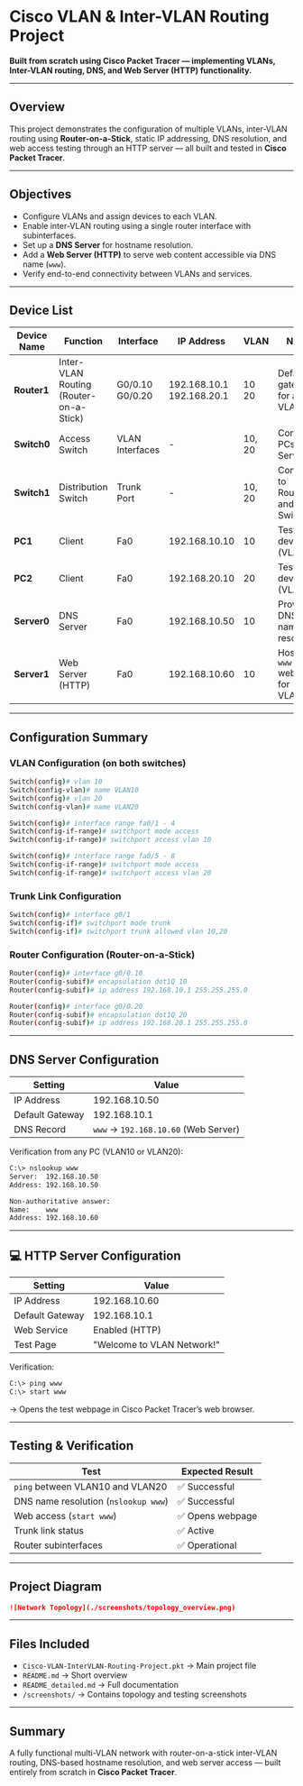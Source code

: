 # Cisco VLAN & Inter-VLAN Routing Project

**Built from scratch using Cisco Packet Tracer — implementing VLANs, Inter-VLAN routing, DNS, and Web Server (HTTP) functionality.**

---

## Overview

This project demonstrates the configuration of multiple VLANs, inter-VLAN routing using **Router-on-a-Stick**, static IP addressing, DNS resolution, and web access testing through an HTTP server — all built and tested in **Cisco Packet Tracer**.

---

## Objectives

- Configure VLANs and assign devices to each VLAN.
- Enable inter-VLAN routing using a single router interface with subinterfaces.
- Set up a **DNS Server** for hostname resolution.
- Add a **Web Server (HTTP)** to serve web content accessible via DNS name (`www`).
- Verify end-to-end connectivity between VLANs and services.

---

## Device List

| Device Name | Function | Interface | IP Address | VLAN | Notes |
|--------------|-----------|------------|-------------|-------|--------|
| **Router1** | Inter-VLAN Routing (Router-on-a-Stick) | G0/0.10<br>G0/0.20 | 192.168.10.1<br>192.168.20.1 | 10<br>20 | Default gateway for all VLANs |
| **Switch0** | Access Switch | VLAN Interfaces | - | 10, 20 | Connects PCs and Servers |
| **Switch1** | Distribution Switch | Trunk Port | - | 10, 20 | Connects to Router1 and Switch0 |
| **PC1** | Client | Fa0 | 192.168.10.10 | 10 | Test device (VLAN10) |
| **PC2** | Client | Fa0 | 192.168.20.10 | 20 | Test device (VLAN20) |
| **Server0** | DNS Server | Fa0 | 192.168.10.50 | 10 | Provides DNS name resolution |
| **Server1** | Web Server (HTTP) | Fa0 | 192.168.10.60 | 10 | Hosts the `www` webpage for VLANs |
---

## Configuration Summary

### VLAN Configuration (on both switches)
```bash
Switch(config)# vlan 10
Switch(config-vlan)# name VLAN10
Switch(config)# vlan 20
Switch(config-vlan)# name VLAN20

Switch(config)# interface range fa0/1 - 4
Switch(config-if-range)# switchport mode access
Switch(config-if-range)# switchport access vlan 10

Switch(config)# interface range fa0/5 - 8
Switch(config-if-range)# switchport mode access
Switch(config-if-range)# switchport access vlan 20
```

### Trunk Link Configuration
```bash
Switch(config)# interface g0/1
Switch(config-if)# switchport mode trunk
Switch(config-if)# switchport trunk allowed vlan 10,20
```

### Router Configuration (Router-on-a-Stick)
```bash
Router(config)# interface g0/0.10
Router(config-subif)# encapsulation dot1Q 10
Router(config-subif)# ip address 192.168.10.1 255.255.255.0

Router(config)# interface g0/0.20
Router(config-subif)# encapsulation dot1Q 20
Router(config-subif)# ip address 192.168.20.1 255.255.255.0
```

---

## DNS Server Configuration

| Setting | Value |
|----------|--------|
| IP Address | 192.168.10.50 |
| Default Gateway | 192.168.10.1 |
| DNS Record | `www` → `192.168.10.60` (Web Server) |

Verification from any PC (VLAN10 or VLAN20):
```bash
C:\> nslookup www
Server:  192.168.10.50
Address: 192.168.10.50

Non-authoritative answer:
Name:    www
Address: 192.168.10.60
```

---

## 💻 HTTP Server Configuration

| Setting | Value |
|----------|--------|
| IP Address | 192.168.10.60 |
| Default Gateway | 192.168.10.1 |
| Web Service | Enabled (HTTP) |
| Test Page | "Welcome to VLAN Network!" |

Verification:
```bash
C:\> ping www
C:\> start www
```
→ Opens the test webpage in Cisco Packet Tracer’s web browser.

---

## Testing & Verification

| Test | Expected Result |
|------|------------------|
| `ping` between VLAN10 and VLAN20 | ✅ Successful |
| DNS name resolution (`nslookup www`) | ✅ Successful |
| Web access (`start www`) | ✅ Opens webpage |
| Trunk link status | ✅ Active |
| Router subinterfaces | ✅ Operational |

---

## Project Diagram
```markdown
![Network Topology](./screenshots/topology_overview.png)
```

---

## Files Included

- `Cisco-VLAN-InterVLAN-Routing-Project.pkt` → Main project file  
- `README.md` → Short overview  
- `README_detailed.md` → Full documentation  
- `/screenshots/` → Contains topology and testing screenshots  

---

## Summary

A fully functional multi-VLAN network with router-on-a-stick inter-VLAN routing, DNS-based hostname resolution, and web server access — built entirely from scratch in **Cisco Packet Tracer**.
